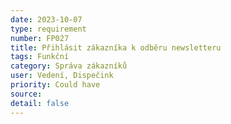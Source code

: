 ```yaml
---
date: 2023-10-07
type: requirement
number: FP027
title: Přihlásit zákazníka k odběru newsletteru
tags: Funkční
category: Správa zákazníků
user: Vedení, Dispečink
priority: Could have
source: 
detail: false
---
```


